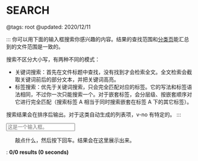 # SEARCH

@tags: root
@updated: 2020/12/11

:::
你可以用下面的输入框搜索你感兴趣的内容。结果的查找范围和[分类页](/categories.md "#")能汇总到的文件范围是一致的。

搜索不区分大小写，有两种不同的模式：

- 关键词搜索：首先在文件标题中查找，没有找到才会检索全文。全文检索会截取关键词前后的部分文本，并把关键词高亮。
- 标签搜索：优先于关键词搜索，只会完全匹配对应的标签。它的写法和标签语法相同，不过你一次只能搜索一个。对于嵌套标签，会分层级、按嵌套顺序对它进行完全匹配（搜索标签 A 相当于同时搜索嵌套在标签 A 下的其它标签）。

搜索结果会在排序后输出。对于这类自动生成的列表项，v-no 有特定的[](/docs/sort-list.md "#")。
:::

<input id="search-input" placeholder="这是一个输入框。"/>

<ul id="result">敲点什么，然后按下回车。结果会在这里展示出来。</ul>

: **<span id="search-count">0/0</span> results (<span id="search-time">0</span> seconds)**
